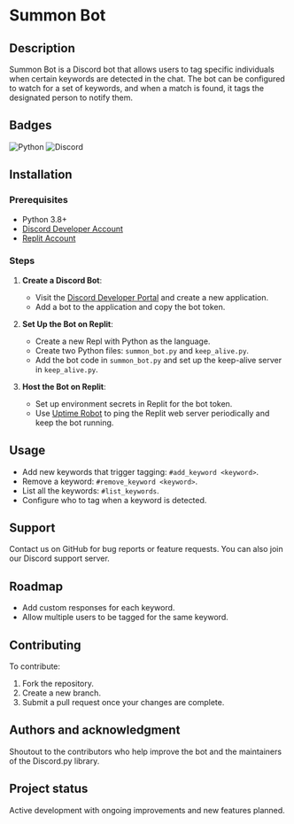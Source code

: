 # Summon Bot

## Description
Summon Bot is a Discord bot that allows users to tag specific individuals when certain keywords are detected in the chat. The bot can be configured to watch for a set of keywords, and when a match is found, it tags the designated person to notify them.

## Badges
![Python](https://img.shields.io/badge/python-3.8-blue)
![Discord](https://img.shields.io/badge/Discord.py-1.6.0-blue)

## Installation
### Prerequisites
- Python 3.8+
- [Discord Developer Account](https://discord.com/developers/applications)
- [Replit Account](https://replit.com/)

### Steps
1. **Create a Discord Bot**:
   - Visit the [Discord Developer Portal](https://discord.com/developers/applications) and create a new application.
   - Add a bot to the application and copy the bot token.

2. **Set Up the Bot on Replit**:
   - Create a new Repl with Python as the language.
   - Create two Python files: `summon_bot.py` and `keep_alive.py`.
   - Add the bot code in `summon_bot.py` and set up the keep-alive server in `keep_alive.py`.

3. **Host the Bot on Replit**:
   - Set up environment secrets in Replit for the bot token.
   - Use [Uptime Robot](https://uptimerobot.com/) to ping the Replit web server periodically and keep the bot running.

## Usage
- Add new keywords that trigger tagging: `#add_keyword <keyword>`.
- Remove a keyword: `#remove_keyword <keyword>`.
- List all the keywords: `#list_keywords`.
- Configure who to tag when a keyword is detected.

## Support
Contact us on GitHub for bug reports or feature requests. You can also join our Discord support server.

## Roadmap
- Add custom responses for each keyword.
- Allow multiple users to be tagged for the same keyword.

## Contributing
To contribute:
1. Fork the repository.
2. Create a new branch.
3. Submit a pull request once your changes are complete.

## Authors and acknowledgment
Shoutout to the contributors who help improve the bot and the maintainers of the Discord.py library.

## Project status
Active development with ongoing improvements and new features planned.
